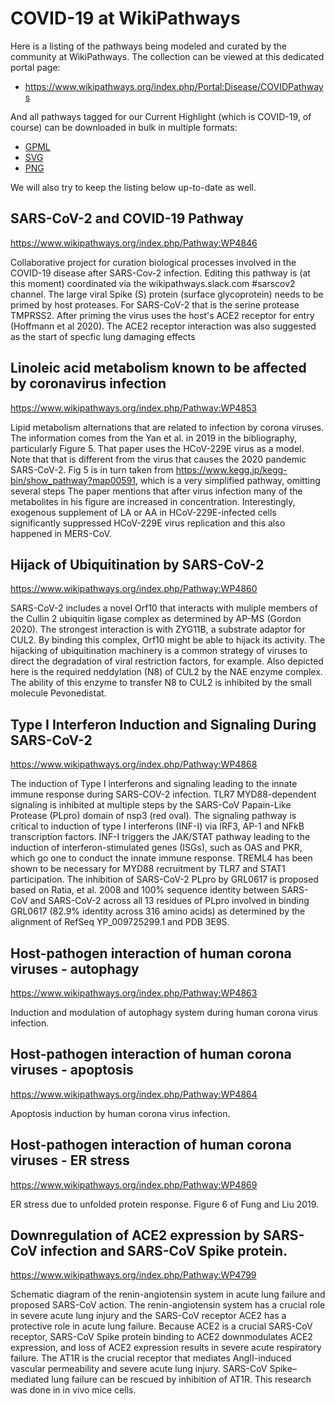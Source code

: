 # COVID-19 at WikiPathways
Here is a listing of the pathways being modeled and curated by the community at WikiPathways. The collection can be viewed at this dedicated portal page: 
* https://www.wikipathways.org/index.php/Portal:Disease/COVIDPathways

And all pathways tagged for our Current Highlight (which is COVID-19, of course) can be downloaded in bulk in multiple formats:
* [GPML](https://www.wikipathways.org//wpi/batchDownload.php?species=Homo%20sapiens&fileType=gpml&tag=Curation:CurrentHighlight)
* [SVG](https://www.wikipathways.org//wpi/batchDownload.php?species=Homo%20sapiens&fileType=svg&tag=Curation:CurrentHighlight)
* [PNG](https://www.wikipathways.org//wpi/batchDownload.php?species=Homo%20sapiens&fileType=png&tag=Curation:CurrentHighlight)

We will also try to keep the listing below up-to-date as well.

## SARS-CoV-2 and COVID-19 Pathway
https://www.wikipathways.org/index.php/Pathway:WP4846

Collaborative project for curation biological processes involved in the COVID-19 disease after SARS-Cov-2 infection. Editing this pathway is (at this moment) coordinated via the wikipathways.slack.com #sarscov2 channel.
The large viral Spike (S) protein (surface glycoprotein) needs to be primed by host proteases. For SARS-CoV-2 that is the serine protease TMPRSS2. After priming the virus uses the host's ACE2 receptor for entry (Hoffmann et al 2020). The ACE2 receptor interaction was also suggested as the start of specfic lung damaging effects 

## Linoleic acid metabolism known to be affected by coronavirus infection
https://www.wikipathways.org/index.php/Pathway:WP4853

Lipid metabolism alternations that are related to infection by corona viruses. The information comes from the Yan et al. in 2019 in the bibliography, particularly Figure 5. That paper uses the HCoV-229E virus as a model. Note that that is different from the virus that causes the 2020 pandemic SARS-CoV-2. Fig 5 is in turn taken from https://www.kegg.jp/kegg-bin/show_pathway?map00591, which is a very simplified pathway, omitting several steps The paper mentions that after virus infection many of the metabolites in his figure are increased in concentration. Interestingly, exogenous supplement of LA or AA in HCoV-229E-infected cells significantly suppressed HCoV-229E virus replication and this also happened in MERS-CoV.

## Hijack of Ubiquitination by SARS-CoV-2
https://www.wikipathways.org/index.php/Pathway:WP4860

SARS-CoV-2 includes a novel Orf10 that interacts with muliple members of the Cullin 2 ubiquitin ligase complex as determined by AP-MS (Gordon 2020). The strongest interaction is with ZYG11B, a substrate adaptor for CUL2. By binding this complex, Orf10 might be able to hijack its activity. The hijacking of ubiquitination machinery is a common strategy of viruses to direct the degradation of viral restriction factors, for example. Also depicted here is the required neddylation (N8) of CUL2 by the NAE enzyme complex. The ability of this enzyme to transfer N8 to CUL2 is inhibited by the small molecule Pevonedistat.

## Type I Interferon Induction and Signaling During SARS-CoV-2
https://www.wikipathways.org/index.php/Pathway:WP4868

The induction of Type I interferons and signaling leading to the innate immune response during SARS-COV-2 infection. TLR7 MYD88-dependent signaling is inhibited at multiple steps by the SARS-CoV Papain-Like Protease (PLpro) domain of nsp3 (red oval). The signaling pathway is critical to induction of type I interferons (INF-I) via IRF3, AP-1 and NFkB transcription factors. INF-I triggers the JAK/STAT pathway leading to the induction of interferon-stimulated genes (ISGs), such as OAS and PKR, which go one to conduct the innate immune response. TREML4 has been shown to be necessary for MYD88 recruitment by TLR7 and STAT1 participation. The inhibition of SARS-CoV-2 PLpro by GRL0617 is proposed based on Ratia, et al. 2008 and 100% sequence identity between SARS-CoV and SARS-CoV-2 across all 13 residues of PLpro involved in binding GRL0617 (82.9% identity across 316 amino acids) as determined by the alignment of RefSeq YP_009725299.1 and PDB 3E9S.

## Host-pathogen interaction of human corona viruses - autophagy
https://www.wikipathways.org/index.php/Pathway:WP4863

Induction and modulation of autophagy system during human corona virus infection.

## Host-pathogen interaction of human corona viruses - apoptosis
https://www.wikipathways.org/index.php/Pathway:WP4864

Apoptosis induction by human corona virus infection.

## Host-pathogen interaction of human corona viruses - ER stress
https://www.wikipathways.org/index.php/Pathway:WP4869

ER stress due to unfolded protein response. Figure 6 of Fung and Liu 2019. 

## Downregulation of ACE2 expression by SARS-CoV infection and SARS-CoV Spike protein.
https://www.wikipathways.org/index.php/Pathway:WP4799

Schematic diagram of the renin-angiotensin system in acute lung failure and proposed SARS-CoV action. The renin-angiotensin system has a crucial role in severe acute lung injury and the SARS-CoV receptor ACE2 has a protective role in acute lung failure. Because ACE2 is a crucial SARS-CoV receptor, SARS-CoV Spike protein binding to ACE2 downmodulates ACE2 expression, and loss of ACE2 expression results in severe acute respiratory failure. The AT1R is the crucial receptor that mediates AngII-induced vascular permeability and severe acute lung injury. SARS-CoV Spike–mediated lung failure can be rescued by inhibition of AT1R. This research was done in in vivo mice cells.
